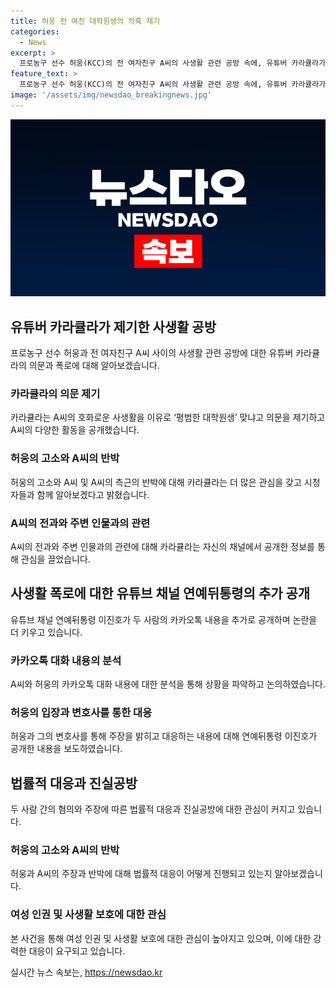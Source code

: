 ```yaml
---
title: 허웅 전 여친 대학원생의 의혹 제기
categories:
  - News
excerpt: >
  프로농구 선수 허웅(KCC)의 전 여자친구 A씨의 사생활 관련 공방 속에, 유튜버 카라큘라가 A씨를 평범한 대학원생이 맞는지 의문을 제기했다. A씨의 화려한 사진을 공개하며 그의 일상을 조명했는데, 이와 관련해 A씨와 연인으로 지목된 정다은(여)의 관련도 지목하며 의심을 품었다. 허웅 측은 A씨에 대한 협박 등 혐의로 고소장을 제출했으며, A씨의 측근은 폭로 내용에 대해 반박하고 있다. 공방의 심화에 따라 A씨는 변호인을 선임하며, 양측 강경한 입장을 보이고 있다.
feature_text: >
  프로농구 선수 허웅(KCC)의 전 여자친구 A씨의 사생활 관련 공방 속에, 유튜버 카라큘라가 A씨를 평범한 대학원생이 맞는지 의문을 제기했다. A씨의 화려한 사진을 공개하며 그의 일상을 조명했는데, 이와 관련해 A씨와 연인으로 지목된 정다은(여)의 관련도 지목하며 의심을 품었다. 허웅 측은 A씨에 대한 협박 등 혐의로 고소장을 제출했으며, A씨의 측근은 폭로 내용에 대해 반박하고 있다. 공방의 심화에 따라 A씨는 변호인을 선임하며, 양측 강경한 입장을 보이고 있다.
image: '/assets/img/newsdao_breakingnews.jpg'
---
```


<p><img src="/assets/img/newsdao_breakingnews.jpg" alt="cryptoinkorea 속보" /></p>

<h2 data-ke-size="size26">유튜버 카라큘라가 제기한 사생활 공방</h2>

<p data-ke-size="size16">프로농구 선수 허웅과 전 여자친구 A씨 사이의 사생활 관련 공방에 대한 유튜버 카라큘라의 의문과 폭로에 대해 알아보겠습니다.</p>

<h3>카라큘라의 의문 제기</h3>

<p data-ke-size="size16">카라큘라는 A씨의 호화로운 사생활을 이유로 ‘평범한 대학원생’ 맞냐고 의문을 제기하고 A씨의 다양한 활동을 공개했습니다.</p>

<h3>허웅의 고소와 A씨의 반박</h3>

<p data-ke-size="size16">허웅의 고소와 A씨 및 A씨의 측근의 반박에 대해 카라큘라는 더 많은 관심을 갖고 시청자들과 함께 알아보겠다고 밝혔습니다.</p>

<h3>A씨의 전과와 주변 인물과의 관련</h3>

<p data-ke-size="size16">A씨의 전과와 주변 인물과의 관련에 대해 카라큘라는 자신의 채널에서 공개한 정보를 통해 관심을 끌었습니다.</p>

<h2 data-ke-size="size26">사생활 폭로에 대한 유튜브 채널 연예뒤통령의 추가 공개</h2>

<p data-ke-size="size16">유튜브 채널 연예뒤통령 이진호가 두 사람의 카카오톡 내용을 추가로 공개하며 논란을 더 키우고 있습니다.</p>

<h3>카카오톡 대화 내용의 분석</h3>

<p data-ke-size="size16">A씨와 허웅의 카카오톡 대화 내용에 대한 분석을 통해 상황을 파악하고 논의하였습니다.</p>

<h3>허웅의 입장과 변호사를 통한 대응</h3>

<p data-ke-size="size16">허웅과 그의 변호사를 통해 주장을 밝히고 대응하는 내용에 대해 연예뒤통령 이진호가 공개한 내용을 보도하였습니다.</p>

<h2 data-ke-size="size26">법률적 대응과 진실공방</h2>

<p data-ke-size="size16">두 사람 간의 혐의와 주장에 따른 법률적 대응과 진실공방에 대한 관심이 커지고 있습니다.</p>

<h3>허웅의 고소와 A씨의 반박</h3>

<p data-ke-size="size16">허웅과 A씨의 주장과 반박에 대해 법률적 대응이 어떻게 진행되고 있는지 알아보겠습니다.</p>

<h3>여성 인권 및 사생활 보호에 대한 관심</h3>

<p data-ke-size="size16">본 사건을 통해 여성 인권 및 사생활 보호에 대한 관심이 높아지고 있으며, 이에 대한 강력한 대응이 요구되고 있습니다.</p>
실시간 뉴스 속보는, <a href="https://newsdao.kr" rel="dofollow">https://newsdao.kr</a>


